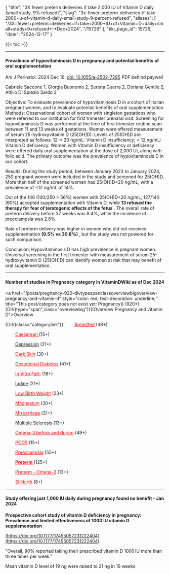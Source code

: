 {
  "title": "3X fewer preterm deliveries if take 2,000 IU of Vitamin D daily (small study, 9% refused)",
  "slug": "3x-fewer-preterm-deliveries-if-take-2000-iu-of-vitamin-d-daily-small-study-9-percent-refused",
  "aliases": [
    "/3X+fewer+preterm+deliveries+if+take+2000+IU+of+Vitamin+D+daily+small+study+9+refused+-+Dec+2024",
    "/15726"
  ],
  "tiki_page_id": 15726,
  "date": "2024-12-17"
}

{{< toc >}}

---

#### Prevalence of hypovitaminosis D in pregnancy and potential benefits of oral supplementation

Am J Perinatol. 2024 Dec 16. [doi: 10.1055/a-2502-7295](https://doi.org/10.1055/a-2502-7295) PDF behind paywall

Gabriele Saccone 1, Giorgia Buonomo 2, Serena Guerra 2, Doriana Gentile 2, Attilio Di Spiezio Sardo 2

Objective: To evaluate prevalence of hypovitaminosis D in a cohort of Italian pregnant women, and to evaluate potential benefits of oral supplementation Methods: Observational cohort of women with singleton gestations who were referred to our institution for first trimester prenatal visit. Screening for hypovitaminosis D was performed at the time of first trimester routine scan between 11 and 13 weeks of gestations. Women were offered measurement of serum 25-hydroxyvitamin D (25<span>[OH]</span>D). Levels of 25(OH)D are interpreted as follows: 12-< 20 ng/mL: Vitamin D insufficiency; < 12 ng/mL: Vitamin D deficiency. Women with Vitamin D insufficiency or deficiency were offered daily oral supplementation at the dose of 2,000 UI, along with folic acid. The primary outcome was the prevalence of hypovitaminosis D in our cohort.

Results: During the study period, between January 2023 to January 2024, 250 pregnant women were included in the study and screened for 25(OH)D. More than half of the screened women had 25(OH)D<20 ng/mL, with a prevalence of <12 ng/mL of 14%. 

Out of the 140 (140/250 = 56%) women with 25(OH)D<20 ng/mL, 127/140 (90%) accepted supplementation with Vitamin D, while  **13 refused the therapy for fear of teratogenic effects of the fetus** . The overall rate of preterm delivery before 37 weeks was 8.4%, while the incidence of preeclampsia was 2.8%.

Rate of preterm delivery was higher in women who did not received supplementation  **(9.5% vs 30.8%)** , but the study was not powered for such comparison.

Conclusion: Hypovitaminosis D has high prevalence in pregnant women. Universal screening in the first trimester with measurement of serum 25-hydroxyvitamin D (25<span>[OH]</span>D) can identify women at risk that may benefit of oral supplementation.

---

#### Number of studies in Pregnancy category in VitaminDWiki as of Dec 2024

<a href="/posts/pregnancy-920-divtypespanclassoverviewbigoverview-pregnancy-and-vitamin-d" style="color: red; text-decoration: underline;" title="This post/category does not exist yet: Pregnancy)) (920+) {DIV(type="span",class="overviewbig")}((Overview Pregnancy and vitamin D">Overview</a>

{DIV(class="categorylink")} &nbsp; &nbsp; &nbsp; &nbsp; <a href="/posts/breastfed" style="color: red; text-decoration: underline;" title="This link has an unknown page_id: 14642">Breastfed</a> (38+) 

&nbsp; &nbsp; &nbsp; &nbsp; <a href="/posts/caesarean" style="color: red; text-decoration: underline;" title="This link has an unknown page_id: 337">Caesarean </a> (15+) 

&nbsp; &nbsp; &nbsp; &nbsp; [Depression](/categories/depression) (21+) 

&nbsp; &nbsp; &nbsp; &nbsp; <a href="/posts/dark-skin" style="color: red; text-decoration: underline;" title="This link has an unknown page_id: 1566">Dark Skin</a> (30+) 

&nbsp; &nbsp; &nbsp; &nbsp; <a href="/posts/gestational-diabetes" style="color: red; text-decoration: underline;" title="This link has an unknown page_id: 14350">Gestational Diabetes</a> (41+) 

&nbsp; &nbsp; &nbsp; &nbsp; <a href="/posts/in-vitro-fert" style="color: red; text-decoration: underline;" title="This link has an unknown page_id: 3277">In Vitro Fert.</a> (18+)

&nbsp; &nbsp; &nbsp; &nbsp; [Iodine](/categories/iodine) (21+) 

&nbsp; &nbsp; &nbsp; &nbsp; <a href="/posts/low-birth-weight" style="color: red; text-decoration: underline;" title="This link has an unknown page_id: 15392">Low Birth Weight</a> (23+) 

&nbsp; &nbsp; &nbsp; &nbsp; <a href="/posts/magnesium" style="color: red; text-decoration: underline;" title="This link has an unknown page_id: 6868">Magnesium</a> (30+) 

&nbsp; &nbsp; &nbsp; &nbsp; <a href="/posts/miscarriage" style="color: red; text-decoration: underline;" title="This link has an unknown page_id: 13211">Miscarriage</a> (31+) 

&nbsp; &nbsp; &nbsp; &nbsp; [Multiple Sclerosis](/categories/multiple-sclerosis) (13+) 

&nbsp; &nbsp; &nbsp; &nbsp; <a href="/posts/omega-3-before-and-during" style="color: red; text-decoration: underline;" title="This link has an unknown page_id: 9951">Omega-3 before and during</a> (49+) 

&nbsp; &nbsp; &nbsp; &nbsp; <a href="/posts/pcos" style="color: red; text-decoration: underline;" title="This link has an unknown page_id: 3003">PCOS</a> (15+) 

&nbsp; &nbsp; &nbsp; &nbsp; <a href="/posts/preeclampsia" style="color: red; text-decoration: underline;" title="This link has an unknown page_id: 13028">Preeclampsia</a> (55+) 

&nbsp; &nbsp; &nbsp; &nbsp; <a href="/posts/preterm" style="color: red; text-decoration: underline;" title="This link has an unknown page_id: 15349"> **Preterm** </a> (125+) 

&nbsp; &nbsp; &nbsp; &nbsp; <a href="/posts/preterm-omega-3" style="color: red; text-decoration: underline;" title="This link has an unknown page_id: 14030">Preterm - Omega-3</a> (13+) 

&nbsp; &nbsp; &nbsp; &nbsp; <a href="/posts/stillbirth" style="color: red; text-decoration: underline;" title="This link has an unknown page_id: 14752">Stillbirth</a> (8+) 

---

#### Study offering just 1,000 IU daily during pregnancy found no benefit - Jan 2024

 **Prospective cohort study of vitamin D deficiency in pregnancy: Prevalence and limited effectiveness of 1000 IU vitamin D supplementation** 

[https://doi.org/10.1177/17455057231222404](https://doi.org/10.1177/17455057231222404)

"Overall, 90% reported taking their prescribed vitamin D 1000 IU more than three times per week."

Mean vitamin D level of 19 ng were raised to 21 ng in 16 weeks

<!-- ~tc~ (alias(3X less preterm delivery if take 2,000 IU of Vitamin D daily (small study, 9% refused) - Dec 2024)) ~/tc~ -->